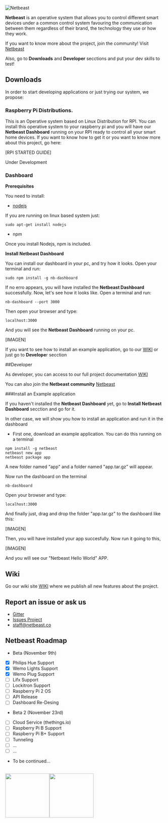 ![Netbeast](https://github.com/netbeast-co/router/blob/master/img/full-logo.png?raw=true)

**Netbeast** is an operative system that allows you to control different smart devices under a common control system favouring the communication between them regardless of their brand, the technology they use or how they work. 

If you want to know more about the project, join the community! Visit [Netbeast](http://bit.ly/1FfOLZS)

Also, go to **Downloads** and **Developer** secctions and put your dev skills to test!

## Downloads

In order to start developing applications or just trying our system, we propose:

### Raspberry Pi Distributions. 

This is an Operative system based on Linux Distribution for RPI. You can install this operative system to your raspberry pi and you will have our **Netbeast Dashboard** running on your RPI ready to control all your smart home devices. If you want to know how to get it or you want to know more about this project, go here:

[RPI STARTED GUIDE]

Under Development

### Dashboard

**Prerequisites**

You need to install: 
- [nodejs](https://nodejs.org/en/download/) 

If you are running on linux based system just:
```
sudo apt-get install nodejs
```
- npm

Once you install Nodejs, npm is included. 

**Install Netbeast Dashboard**

You can install our dashboard in your pc, and try how it looks. Open your terminal and run:

```
sudo npm install -g nb-dashboard
```

If no erro appears, you will have installed the **Netbeast Dashboard** successfully. Now, let's see how it looks like. Open a terminal and run:
```
nb-dashboard --port 3000
```

Then open your browser and type:
```
localhost:3000
```

And you will see the **Netbeast Dashboard** running on your pc. 

[IMAGEN]

If you want to see how to install an example application, go to our [WIKI](https://github.com/netbeast-co/docs/wiki) or just go to **Develope**r secction

##Developer

As developer, you can access to our full project documentation [WIKI](https://github.com/netbeast-co/docs/wiki)

You can also join the **Netbeast community** [Netbeast](http://bit.ly/1FfOLZS)

###Install an Example application

If you haven't installed the **Netbeast Dashboard** yet, go to **Install Netbeast Dashboard** secction and go for it. 

In other case, we will show you how to install an application and run it in the dashboard

- First one, download an example application.
You can do this running on a terminal

```
npm install -g netbeast
netbeast new app
netbeast package app
```

A new folder named "app" and a folder named "app.tar.gz" will appear. 

Now run the dashboard on the terminal
```
nb-dashboard
```
Open your browser and type:
```
localhost:3000
```
And finally just, drag and drop the folder "app.tar.gz" to the dashboard like this:

[IMAGEN]

Then, you will have installed your app succesfully. Now run it going to this, 

[IMAGEN]

And you will see our "Netbeast Hello World" APP.


## Wiki

Go our wiki site [WIKI](https://github.com/netbeast-co/docs/wiki) where we publish all new features about the project.

## Report an issue or ask us

* [Gitter](http://bit.ly/1dQmFKt)
* [Issues Project](https://github.com/netbeast-co/docs/issues)
* staff@netbeast.co

## Netbeast Roadmap
- Beta (November 9th)
 - [x] Philips Hue Support
 - [x] Wemo Lights Support
 - [x] Wemo Plug Support
 - [ ] Lifx Support
 - [ ] Lockitron Support
 - [ ] Raspberry Pi 2 OS
 - [ ] API Release
 - [ ] Dashboard Re-Desing 
- Beta 2 (November 23rd)
 - [ ] Cloud Service (thethings.io)
 - [ ] Raspberry Pi B Support
 - [ ] Raspberry Pi B+ Support
 - [ ] Tunneling
 - [ ] ...
 - [ ] ...
 
- To be continued...
 

<br/>
<img src="https://github.com/netbeast-co/router/blob/master/img/open-source.png?raw=true" height="140px" width="auto"/><img src="https://github.com/netbeast-co/router/blob/master/img/open-hw.png?raw=true" height="140px" width="auto"/>
